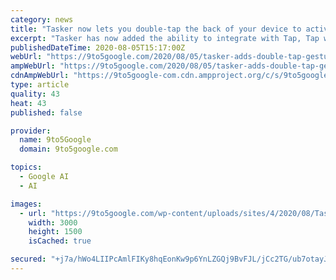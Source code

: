 ```yaml
---
category: news
title: "Tasker now lets you double-tap the back of your device to activate events"
excerpt: "Tasker has now added the ability to integrate with Tap, Tap which is an application that enables double-tap gestures on the back of your Android device."
publishedDateTime: 2020-08-05T15:17:00Z
webUrl: "https://9to5google.com/2020/08/05/tasker-adds-double-tap-gesture-support-for-activating-events/"
ampWebUrl: "https://9to5google.com/2020/08/05/tasker-adds-double-tap-gesture-support-for-activating-events/amp/"
cdnAmpWebUrl: "https://9to5google-com.cdn.ampproject.org/c/s/9to5google.com/2020/08/05/tasker-adds-double-tap-gesture-support-for-activating-events/amp/"
type: article
quality: 43
heat: 43
published: false

provider:
  name: 9to5Google
  domain: 9to5google.com

topics:
  - Google AI
  - AI

images:
  - url: "https://9to5google.com/wp-content/uploads/sites/4/2020/08/Tasker-for-Android-2.jpg?quality=82&strip=all"
    width: 3000
    height: 1500
    isCached: true

secured: "+j7a/hWo4LIIPcAmlFIKy8hqEonKw9p6YnLZGQj9BvFJL/jCc2TG/ub7otayJO88NUIM/jHaSWNt8WXDqQnQy0zMvA32UdVAJpA9UTfhB24NaM8dIU9SXth5/ZMkBaK6x4w030De8DbXYLOf22INXFyHWHciJ+qBzXfImZQ1d+CAB4mrCEfKSLfEmuAlc7Vj5WbCVxbFXJ8zGP1iFSDkADYFDMfllKFNi+q53VVNMESkPn/1Z/udSEdFIjhTARdCc0Cnt4u7aqZc750xGLYtLN2wGeo3r/nSgCZZeSng7yhHvnoQkvt3uHkq9vvln6aqjWTby0JKY8hs4zLG4RRKmw==;XVFM1c4r2prVI3nicASJNw=="
---
```


